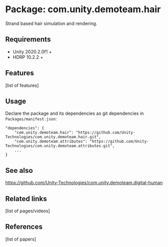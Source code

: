 # Package: com.unity.demoteam.hair

Strand based hair simulation and rendering.


## Requirements

- Unity 2020.2.0f1 +
- HDRP 10.2.2 +


## Features

[list of features]


## Usage

Declare the package and its dependencies as git dependencies in `Packages/manifest.json`:

```
"dependencies": {
    "com.unity.demoteam.hair": "https://github.com/Unity-Technologies/com.unity.demoteam.hair.git",
    "com.unity.demoteam.attributes": "https://github.com/Unity-Technologies/com.unity.demoteam.attributes.git",
    ...
}
```


## See also

https://github.com/Unity-Technologies/com.unity.demoteam.digital-human


## Related links

[list of pages/videos]


## References

[list of papers]